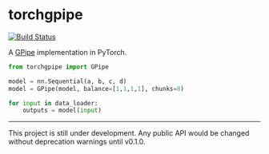 # torchgpipe

[![Build Status](https://travis-ci.org/kakaobrain/torchgpipe.svg?branch=master)](https://travis-ci.org/kakaobrain/torchgpipe)

A [GPipe](https://arxiv.org/abs/1811.06965) implementation in PyTorch.

```python
from torchgpipe import GPipe

model = nn.Sequential(a, b, c, d)
model = GPipe(model, balance=[1,1,1,1], chunks=8)

for input in data_loader:
    outputs = model(input)
```

---

This project is still under development. Any public API would be changed
without deprecation warnings until v0.1.0.
